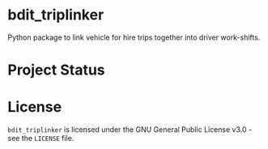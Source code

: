 # bdit_triplinker

Python package to link vehicle for hire trips together into driver work-shifts.

# Project Status

# License

`bdit_triplinker` is licensed under the GNU General Public License v3.0 - see
the `LICENSE` file.